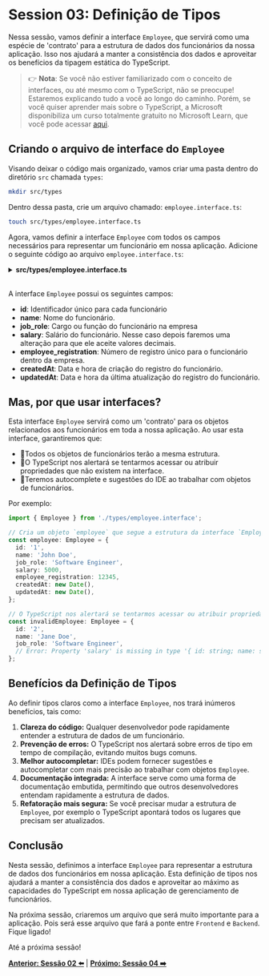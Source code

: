 # Session 03: Definição de Tipos

Nessa sessão, vamos definir a interface `Employee`, que servirá como uma espécie de 'contrato' para a estrutura de dados dos funcionários da nossa aplicação. Isso nos ajudará a manter a consistência dos dados e aproveitar os benefícios da tipagem estática do TypeScript.

> 👉 **Nota**: Se você não estiver familiarizado com o conceito de interfaces, ou até mesmo com o TypeScript, não se preocupe! Estaremos explicando tudo a você ao longo do caminho. Porém, se você quiser aprender mais sobre o TypeScript, a Microsoft disponibiliza um curso totalmente gratuito no Microsoft Learn, que você pode acessar [aqui](https://docs.microsoft.com/learn/paths/build-javascript-applications-typescript/).

## Criando o arquivo de interface do `Employee`

Visando deixar o código mais organizado, vamos criar uma pasta dentro do diretório `src` chamada `types`:

```bash
mkdir src/types
```

Dentro dessa pasta, crie um arquivo chamado: `employee.interface.ts`:

```bash
touch src/types/employee.interface.ts
```

Agora, vamos definir a interface `Employee` com todos os campos necessários para representar um funcionário em nossa aplicação. Adicione o seguinte código ao arquivo `employee.interface.ts`:

<details><summary><b>src/types/employee.interface.ts</b></summary>
<br/>

```typescript
export interface Employee {
  id: string;
  name: string;
  job_role: string;
  salary: number;
  employee_registration: number;
  createdAt: Date;
  updatedAt: Date;
}
```

</details>
<br/>

A interface `Employee` possui os seguintes campos:

- **id**: Identificador único para cada funcionário
- **name**: Nome do funcionário.
- **job_role**: Cargo ou função do funcionário na empresa
- **salary**: Salário do funcionário. Nesse caso depois faremos uma alteração para que ele aceite valores decimais.
- **employee_registration**: Número de registro único para o funcionário dentro da empresa.
- **createdAt**: Data e hora de criação do registro do funcionário.
- **updatedAt**: Data e hora da última atualização do registro do funcionário.

## Mas, por que usar interfaces?

Esta interface `Employee` servirá como um 'contrato' para os objetos relacionados aos funcionários em toda a nossa aplicação. Ao usar esta interface, garantiremos que:

- 🔹Todos os objetos de funcionários terão a mesma estrutura.
- 🔹O TypeScript nos alertará se tentarmos acessar ou atribuir propriedades que não existem na interface.
- 🔹Teremos autocomplete e sugestões do IDE ao trabalhar com objetos de funcionários.

Por exemplo:

```typescript
import { Employee } from './types/employee.interface';

// Cria um objeto `employee` que segue a estrutura da interface `Employee`
const employee: Employee = {
  id: '1',
  name: 'John Doe',
  job_role: 'Software Engineer',
  salary: 5000,
  employee_registration: 12345,
  createdAt: new Date(),
  updatedAt: new Date(),
};

// O TypeScript nos alertará se tentarmos acessar ou atribuir propriedades que não existem na interface
const invalidEmployee: Employee = {
  id: '2',
  name: 'Jane Doe',
  job_role: 'Software Engineer',
  // Error: Property 'salary' is missing in type '{ id: string; name: string; job_role: string; }' but required in type 'Employee'
};
```

## Benefícios da Definição de Tipos

Ao definir tipos claros como a interface `Employee`, nos trará inúmeros benefícios, tais como:

1. **Clareza do código:** Qualquer desenvolvedor pode rapidamente entender a estrutura de dados de um funcionário.
2. **Prevenção de erros:** O TypeScript nos alertará sobre erros de tipo em tempo de compilação, evitando muitos bugs comuns.
3. **Melhor autocompletar:** IDEs podem fornecer sugestões e autocompletar com mais precisão ao trabalhar com objetos `Employee`.
4. **Documentação integrada:** A interface serve como uma forma de documentação embutida, permitindo que outros desenvolvedores entendam rapidamente a estrutura de dados.
5. **Refatoração mais segura:** Se você precisar mudar a estrutura de `Employee`, por exemplo o TypeScript apontará todos os lugares que precisam ser atualizados.

## Conclusão

Nesta sessão, definimos a interface `Employee` para representar a estrutura de dados dos funcionários em nossa aplicação. Esta definição de tipos nos ajudará a manter a consistência dos dados e aproveitar ao máximo as capacidades do TypeScript em nossa aplicação de gerenciamento de funcionários.

Na próxima sessão, criaremos um arquivo que será muito importante para a aplicação. Pois será esse arquivo que fará a ponte entre `Frontend` e `Backend`. Fique ligado!

Até a próxima sessão!

**[Anterior: Sessão 02 ⬅️](02-session.md)** | **[Próximo: Sessão 04 ➡️](04-session.md)**